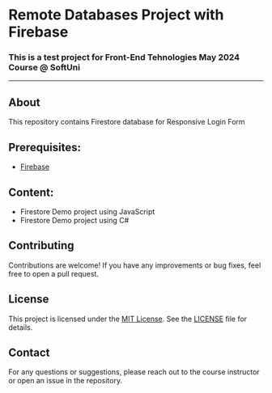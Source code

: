 
# Remote Databases Project with Firebase

### This is a test project for Front-End Tehnologies May 2024 Course @ SoftUni
---
## About
This repository contains Firestore database for Responsive Login Form

## Prerequisites:

- [Firebase](https://firebase.google.com)
  
## Content:

- Firestore Demo project using JavaScript
- Firestore Demo project using C#
## Contributing
Contributions are welcome! If you have any improvements or bug fixes, feel free to open a pull request.

## License
This project is licensed under the [MIT License](LICENSE). See the [LICENSE](LICENSE) file for details.

## Contact
For any questions or suggestions, please reach out to the course instructor or open an issue in the repository.
